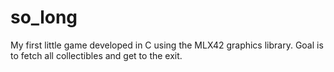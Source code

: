 # so_long

My first little game developed in C using the MLX42 graphics library. Goal is to fetch all collectibles and get to the exit.
